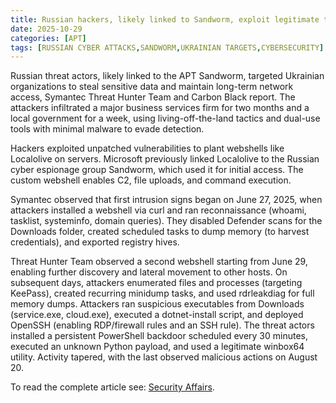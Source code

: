 ```yaml
---
title: Russian hackers, likely linked to Sandworm, exploit legitimate tools against Ukrainian targets
date: 2025-10-29
categories: [APT]
tags: [RUSSIAN CYBER ATTACKS,SANDWORM,UKRAINIAN TARGETS,CYBERSECURITY]
---
```


Russian threat actors, likely linked to the APT Sandworm, targeted Ukrainian organizations to steal sensitive data and maintain long-term network access, Symantec Threat Hunter Team and Carbon Black report. The attackers infiltrated a major business services firm for two months and a local government for a week, using living-off-the-land tactics and dual-use tools with minimal malware to evade detection.

Hackers exploited unpatched vulnerabilities to plant webshells like Localolive on servers. Microsoft previously linked Localolive to the Russian cyber espionage group Sandworm, which used it for initial access. The custom webshell enables C2, file uploads, and command execution.

Symantec observed that first intrusion signs began on June 27, 2025, when attackers installed a webshell via curl and ran reconnaissance (whoami, tasklist, systeminfo, domain queries). They disabled Defender scans for the Downloads folder, created scheduled tasks to dump memory (to harvest credentials), and exported registry hives.

Threat Hunter Team observed a second webshell starting from June 29, enabling further discovery and lateral movement to other hosts. On subsequent days, attackers enumerated files and processes (targeting KeePass), created recurring minidump tasks, and used rdrleakdiag for full memory dumps. Attackers ran suspicious executables from Downloads (service.exe, cloud.exe), executed a dotnet-install script, and deployed OpenSSH (enabling RDP/firewall rules and an SSH rule). The threat actors installed a persistent PowerShell backdoor scheduled every 30 minutes, executed an unknown Python payload, and used a legitimate winbox64 utility. Activity tapered, with the last observed malicious actions on August 20.

To read the complete article see: [Security Affairs](https://securityaffairs.com/183999/apt/russian-hackers-likely-linked-to-sandworm-exploit-legitimate-tools-against-ukrainian-targets.html).
